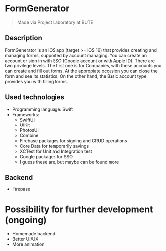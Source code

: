 # FormGenerator
> Made via Project Laboratory at BUTE
## Description
FormGenerator is an iOS app (target >= iOS 16) that provides creating and managing forms, supported by account managing. You can create an account or sign in with SSO (Google account or with Apple ID). There are two privilege levels. The first one is for Companies, with these accounts you can create and fill out forms. At the appropiate occasion you can close the form and see its statistics. On the other hand, the Basic account type provides you with filling forms. 
## Used technologies
- Programming language: Swift
- Frameworks:
  - SwiftUI
  - UIKit
  - PhotosUI
  - Combine
  - Firebase packages for signing and CRUD operations
  - Core Data for temporarily savings
  - XCTest for Unit and Integration test
  - Google packages for SSO
  - I guess these are, but maybe can be found more
## Backend
- Firebase
# Possibility for further development (ongoing)
- Homemade backend
- Better UI/UX
- More animation
